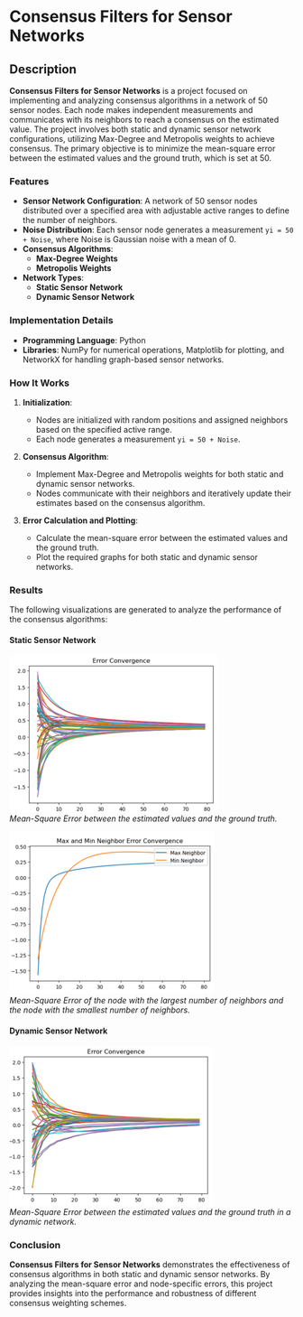 # Consensus Filters for Sensor Networks

## Description

**Consensus Filters for Sensor Networks** is a project focused on implementing and analyzing consensus algorithms in a network of 50 sensor nodes. Each node makes independent measurements and communicates with its neighbors to reach a consensus on the estimated value. The project involves both static and dynamic sensor network configurations, utilizing Max-Degree and Metropolis weights to achieve consensus. The primary objective is to minimize the mean-square error between the estimated values and the ground truth, which is set at 50.

### Features

- **Sensor Network Configuration**: A network of 50 sensor nodes distributed over a specified area with adjustable active ranges to define the number of neighbors.
- **Noise Distribution**: Each sensor node generates a measurement `yi = 50 + Noise`, where Noise is Gaussian noise with a mean of 0.
- **Consensus Algorithms**:
  - **Max-Degree Weights**
  - **Metropolis Weights**
- **Network Types**:
  - **Static Sensor Network**
  - **Dynamic Sensor Network**

### Implementation Details

- **Programming Language**: Python
- **Libraries**: NumPy for numerical operations, Matplotlib for plotting, and NetworkX for handling graph-based sensor networks.

### How It Works

1. **Initialization**:
   - Nodes are initialized with random positions and assigned neighbors based on the specified active range.
   - Each node generates a measurement `yi = 50 + Noise`.

2. **Consensus Algorithm**:
   - Implement Max-Degree and Metropolis weights for both static and dynamic sensor networks.
   - Nodes communicate with their neighbors and iteratively update their estimates based on the consensus algorithm.

3. **Error Calculation and Plotting**:
   - Calculate the mean-square error between the estimated values and the ground truth.
   - Plot the required graphs for both static and dynamic sensor networks.

### Results

The following visualizations are generated to analyze the performance of the consensus algorithms:

#### Static Sensor Network

![Mean-Square Error (Convergence)](images/2.png)<br>
*Mean-Square Error between the estimated values and the ground truth.*

![Node Degree Error](images/4.png)<br>
*Mean-Square Error of the node with the largest number of neighbors and the node with the smallest number of neighbors.*

#### Dynamic Sensor Network

![Dynamic Mean-Square Error (Convergence)](images/6.png)<br>
*Mean-Square Error between the estimated values and the ground truth in a dynamic network.*

### Conclusion

**Consensus Filters for Sensor Networks** demonstrates the effectiveness of consensus algorithms in both static and dynamic sensor networks. By analyzing the mean-square error and node-specific errors, this project provides insights into the performance and robustness of different consensus weighting schemes.

